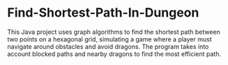# Find-Shortest-Path-In-Dungeon
This Java project uses graph algorithms to find the shortest path between two points on a hexagonal grid, simulating a game where a player must navigate around obstacles and avoid dragons. The program takes into account blocked paths and nearby dragons to find the most efficient path.
